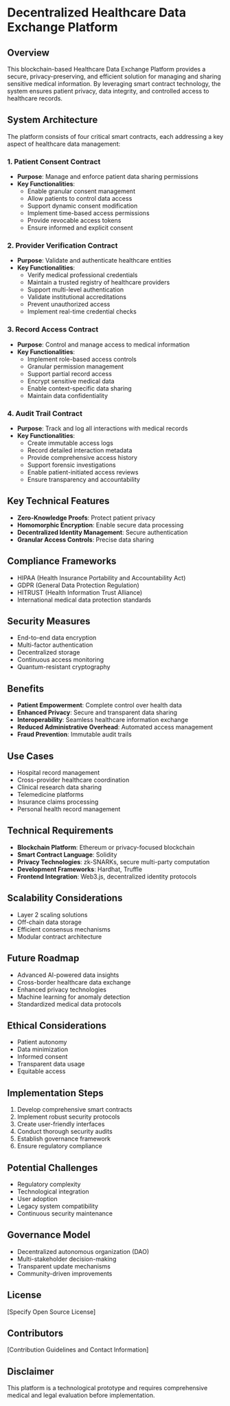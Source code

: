 # Decentralized Healthcare Data Exchange Platform

## Overview

This blockchain-based Healthcare Data Exchange Platform provides a secure, privacy-preserving, and efficient solution for managing and sharing sensitive medical information. By leveraging smart contract technology, the system ensures patient privacy, data integrity, and controlled access to healthcare records.

## System Architecture

The platform consists of four critical smart contracts, each addressing a key aspect of healthcare data management:

### 1. Patient Consent Contract
- **Purpose**: Manage and enforce patient data sharing permissions
- **Key Functionalities**:
    - Enable granular consent management
    - Allow patients to control data access
    - Support dynamic consent modification
    - Implement time-based access permissions
    - Provide revocable access tokens
    - Ensure informed and explicit consent

### 2. Provider Verification Contract
- **Purpose**: Validate and authenticate healthcare entities
- **Key Functionalities**:
    - Verify medical professional credentials
    - Maintain a trusted registry of healthcare providers
    - Support multi-level authentication
    - Validate institutional accreditations
    - Prevent unauthorized access
    - Implement real-time credential checks

### 3. Record Access Contract
- **Purpose**: Control and manage access to medical information
- **Key Functionalities**:
    - Implement role-based access controls
    - Granular permission management
    - Support partial record access
    - Encrypt sensitive medical data
    - Enable context-specific data sharing
    - Maintain data confidentiality

### 4. Audit Trail Contract
- **Purpose**: Track and log all interactions with medical records
- **Key Functionalities**:
    - Create immutable access logs
    - Record detailed interaction metadata
    - Provide comprehensive access history
    - Support forensic investigations
    - Enable patient-initiated access reviews
    - Ensure transparency and accountability

## Key Technical Features

- **Zero-Knowledge Proofs**: Protect patient privacy
- **Homomorphic Encryption**: Enable secure data processing
- **Decentralized Identity Management**: Secure authentication
- **Granular Access Controls**: Precise data sharing

## Compliance Frameworks

- HIPAA (Health Insurance Portability and Accountability Act)
- GDPR (General Data Protection Regulation)
- HITRUST (Health Information Trust Alliance)
- International medical data protection standards

## Security Measures

- End-to-end data encryption
- Multi-factor authentication
- Decentralized storage
- Continuous access monitoring
- Quantum-resistant cryptography

## Benefits

- **Patient Empowerment**: Complete control over health data
- **Enhanced Privacy**: Secure and transparent data sharing
- **Interoperability**: Seamless healthcare information exchange
- **Reduced Administrative Overhead**: Automated access management
- **Fraud Prevention**: Immutable audit trails

## Use Cases

- Hospital record management
- Cross-provider healthcare coordination
- Clinical research data sharing
- Telemedicine platforms
- Insurance claims processing
- Personal health record management

## Technical Requirements

- **Blockchain Platform**: Ethereum or privacy-focused blockchain
- **Smart Contract Language**: Solidity
- **Privacy Technologies**: zk-SNARKs, secure multi-party computation
- **Development Frameworks**: Hardhat, Truffle
- **Frontend Integration**: Web3.js, decentralized identity protocols

## Scalability Considerations

- Layer 2 scaling solutions
- Off-chain data storage
- Efficient consensus mechanisms
- Modular contract architecture

## Future Roadmap

- Advanced AI-powered data insights
- Cross-border healthcare data exchange
- Enhanced privacy technologies
- Machine learning for anomaly detection
- Standardized medical data protocols

## Ethical Considerations

- Patient autonomy
- Data minimization
- Informed consent
- Transparent data usage
- Equitable access

## Implementation Steps

1. Develop comprehensive smart contracts
2. Implement robust security protocols
3. Create user-friendly interfaces
4. Conduct thorough security audits
5. Establish governance framework
6. Ensure regulatory compliance

## Potential Challenges

- Regulatory complexity
- Technological integration
- User adoption
- Legacy system compatibility
- Continuous security maintenance

## Governance Model

- Decentralized autonomous organization (DAO)
- Multi-stakeholder decision-making
- Transparent update mechanisms
- Community-driven improvements

## License

[Specify Open Source License]

## Contributors

[Contribution Guidelines and Contact Information]

## Disclaimer

This platform is a technological prototype and requires comprehensive medical and legal evaluation before implementation.
